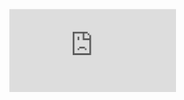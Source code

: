 <div class='embed-container'><iframe src='http://www.youtube.com/embed/BajoZYn8WxA' frameborder='0' allowfullscreen></iframe></div>
